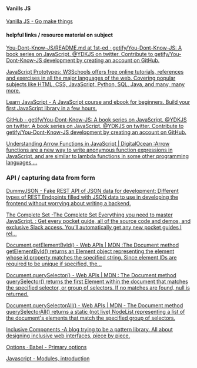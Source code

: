 


#### Vanills JS
[Vanilla JS - Go make things](https://vanillajsguides.com/)


#### helpful links / resource material on subject

[You-Dont-Know-JS/README.md at 1st-ed · getify/You-Dont-Know-JS: A book series on JavaScript. @YDKJS on twitter. Contribute to getify/You-Dont-Know-JS development by creating an account on GitHub.](https://github.com/getify/You-Dont-Know-JS/blob/1st-ed/README.md)

[JavaScript Prototypes: W3Schools offers free online tutorials, references and exercises in all the major languages of the web. Covering popular subjects like HTML, CSS, JavaScript, Python, SQL, Java, and many, many more.](https://www.w3schools.com/js/js_object_prototypes.asp)

[Learn JavaScript -  A JavaScript course and ebook for beginners. Build your first JavaScript library in a few hours.](https://learnvanillajs.com/)

[GitHub - getify/You-Dont-Know-JS: A book series on JavaScript. @YDKJS on twitter. A book series on JavaScript. @YDKJS on twitter. Contribute to getify/You-Dont-Know-JS development by creating an account on GitHub.](https://github.com/getify/You-Dont-Know-JS)

[Understanding Arrow Functions in JavaScript  | DigitalOcean :Arrow functions are a new way to write anonymous function expressions in JavaScript, and are similar to lambda functions in some other programming languages … ](https://www.digitalocean.com/community/tutorials/understanding-arrow-functions-in-javascript)


### API / capturing data from form

[DummyJSON - Fake REST API of JSON data for development: Different types of REST Endpoints filled with JSON data to use in developing the frontend without worrying about writing a backend.](https://dummyjson.com/)

[The Complete Set -The Complete Set Everything you need to master JavaScript. : Get every pocket guide, all of the source code and demos, and exclusive Slack access. You’ll automatically get any new pocket guides I rel...](https://vanillajsguides.com/complete-set/) 

[Document.getElementById() - Web APIs | MDN :The Document method getElementById() returns an Element object representing the element whose id property matches the specified string. Since element IDs are required to be unique if specified, the...](https://developer.mozilla.org/en-US/docs/Web/API/Document/getElementById)

[Document.querySelector() - Web APIs | MDN : The Document method querySelector() returns the first Element within the document that matches the specified selector, or group of selectors. If no matches are found, null is returned.](https://developer.mozilla.org/en-US/docs/Web/API/Document/querySelector)

[Document.querySelectorAll() - Web APIs | MDN - The Document method querySelectorAll() returns a static (not live) NodeList representing a list of the document's elements that match the specified group of selectors.](https://developer.mozilla.org/en-US/docs/Web/API/Document/querySelectorAll)

[Inclusive Components -A blog trying to be a pattern library. All about designing inclusive web interfaces, piece by piece.](https://inclusive-components.design/#components)



[Options · Babel - Primary options](https://babeljs.io/docs/options#targets)

[Javascript - Modules, introduction](https://javascript.info/modules-intro)

